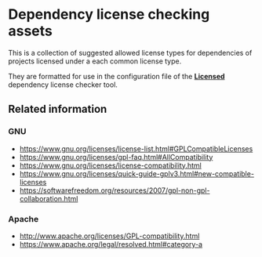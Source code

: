 # Dependency license checking assets

This is a collection of suggested allowed license types for dependencies of projects licensed under a each common license type.

They are formatted for use in the configuration file of the [**Licensed**](https://github.com/licensee/licensed) dependency license checker tool.

## Related information

### GNU

- https://www.gnu.org/licenses/license-list.html#GPLCompatibleLicenses
- https://www.gnu.org/licenses/gpl-faq.html#AllCompatibility
- https://www.gnu.org/licenses/license-compatibility.html
- https://www.gnu.org/licenses/quick-guide-gplv3.html#new-compatible-licenses
- https://softwarefreedom.org/resources/2007/gpl-non-gpl-collaboration.html

### Apache

- http://www.apache.org/licenses/GPL-compatibility.html
- https://www.apache.org/legal/resolved.html#category-a
